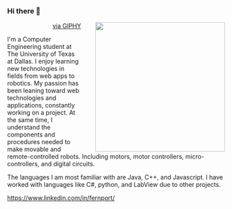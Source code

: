 ### Hi there 👋

<img src="https://media1.giphy.com/media/2xu5zpSV3oqKcCSZ49/giphy.gif?cid=790b7611610ebe80d1fa1d1f5d5a4e9abc2c8522d631b570&rid=giphy.gif&ct=g" height="300px" align="right" style="padding-left:30px"></img>
<p align="right"><a href="https://giphy.com/gifs/art-pixel-8bit-2xu5zpSV3oqKcCSZ49">via GIPHY</a></p>

I'm a Computer Engineering student at The University of Texas at Dallas. I enjoy learning new technologies in fields from web apps to robotics. My passion has been leaning toward web technologies and applications, constantly working on a project. At the same time, I understand the components and procedures needed to make movable and remote-controlled robots. Including motors, motor controllers, micro-controllers, and digital circuits.

The languages I am most familiar with are Java, C++, and Javascript. I have worked with languages like C#, python, and LabView due to other projects.

https://www.linkedin.com/in/fernport/


<!-- You can find more links here
https://linktr.ee/Fernando4242 -->

